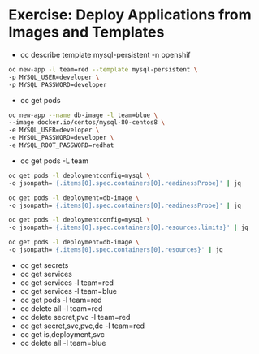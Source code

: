 # Exercise: Deploy Applications from Images and Templates

- oc describe template mysql-persistent -n openshif

```bash
oc new-app -l team=red --template mysql-persistent \
-p MYSQL_USER=developer \
-p MYSQL_PASSWORD=developer
```

- oc get pods

```bash
oc new-app --name db-image -l team=blue \
--image docker.io/centos/mysql-80-centos8 \
-e MYSQL_USER=developer \
-e MYSQL_PASSWORD=developer \
-e MYSQL_ROOT_PASSWORD=redhat
```

- oc get pods -L team
  
```bash
oc get pods -l deploymentconfig=mysql \
-o jsonpath='{.items[0].spec.containers[0].readinessProbe}' | jq
```

```bash
oc get pods -l deployment=db-image \
-o jsonpath='{.items[0].spec.containers[0].readinessProbe}' | jq
```

```bash
oc get pods -l deploymentconfig=mysql \
-o jsonpath='{.items[0].spec.containers[0].resources.limits}' | jq
```

```bash
oc get pods -l deployment=db-image \
-o jsonpath='{.items[0].spec.containers[0].resources}' | jq
```

- oc get secrets
- oc get services
- oc get services -l team=red
- oc get services -l team=blue
- oc get pods -l team=red
- oc delete all -l team=red
- oc delete secret,pvc -l team=red
- oc get secret,svc,pvc,dc -l team=red
- oc get is,deployment,svc
- oc delete all -l team=blue
